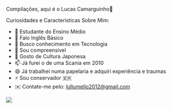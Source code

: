 Compilações, aqui é o Lucas Camarguinho🤙



Curiosidades e Características Sobre Mim:

- 🔭 Estudante do Ensino Médio
- 🌱 Falo Inglês Básico
- 👯 Busco conhecimento em Tecnologia
- 🤔 Sou compreensível 
- 💬 Gosto de Cultura Japonesa
- 📫 Já furei o de uma Scania em 2010
- 😄 Já trabalhei numa papelaria e adquiri experiência e traumas
- ⚡ Sou conservador 🇧🇷
- ✉️ Contate-me pelo: lullumello2012@gmail.com


![](https://media1.tenor.com/m/TmbNLu_okcUAAAAC/grey-matter-ben10.gif)
